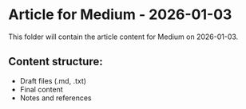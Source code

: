 # Article for Medium - 2026-01-03

This folder will contain the article content for Medium on 2026-01-03.

## Content structure:
- Draft files (.md, .txt)
- Final content
- Notes and references
